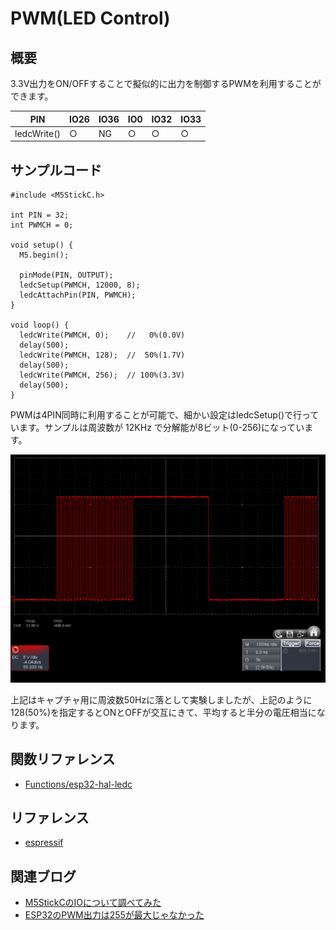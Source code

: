 # PWM(LED Control)

## 概要

3.3V出力をON/OFFすることで擬似的に出力を制御するPWMを利用することができます。

| PIN            | IO26 | IO36 | IO0 | IO32 | IO33 |
|----------------|------|------|-----|------|------|
| ledcWrite()    | ○   | NG   | ○  | ○   | ○   |

## サンプルコード
```
#include <M5StickC.h>
 
int PIN = 32;
int PWMCH = 0;
 
void setup() {
  M5.begin();
 
  pinMode(PIN, OUTPUT);
  ledcSetup(PWMCH, 12000, 8);
  ledcAttachPin(PIN, PWMCH);
}
 
void loop() {
  ledcWrite(PWMCH, 0);    //   0%(0.0V)
  delay(500);
  ledcWrite(PWMCH, 128);  //  50%(1.7V)
  delay(500);
  ledcWrite(PWMCH, 256);  // 100%(3.3V)
  delay(500);
}
```

PWMは4PIN同時に利用することが可能で、細かい設定はledcSetup()で行っています。サンプルは周波数が 12KHz で分解能が8ビット(0-256)になっています。

![出力波形](images/PWM.png)

上記はキャプチャ用に周波数50Hzに落として実験しましたが、上記のように128(50%)を指定するとONとOFFが交互にきて、平均すると半分の電圧相当になります。

## 関数リファレンス

- [Functions/esp32-hal-ledc](../../Functions/esp32-hal-ledc/)

## リファレンス
- [espressif](https://docs.espressif.com/projects/esp-idf/en/latest/api-reference/peripherals/ledc.html)

## 関連ブログ

- [M5StickCのIOについて調べてみた](https://lang-ship.com/blog/?p=658)
- [ESP32のPWM出力は255が最大じゃなかった](https://lang-ship.com/blog/?p=667)
